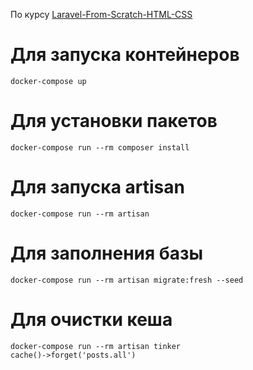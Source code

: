 По курсу [Laravel-From-Scratch-HTML-CSS](https://github.com/laracasts/Laravel-From-Scratch-HTML-CSS)

# Для запуска контейнеров
```
docker-compose up
```

# Для установки пакетов
```
docker-compose run --rm composer install
```

# Для запуска artisan
```
docker-compose run --rm artisan
```
# Для заполнения базы
```
docker-compose run --rm artisan migrate:fresh --seed
```

# Для очистки кеша
```
docker-compose run --rm artisan tinker
cache()->forget('posts.all')
```